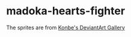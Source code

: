 # madoka-hearts-fighter

The sprites are from <a href="http://konbe.deviantart.com/gallery/">Konbe's DeviantArt Gallery</a>
